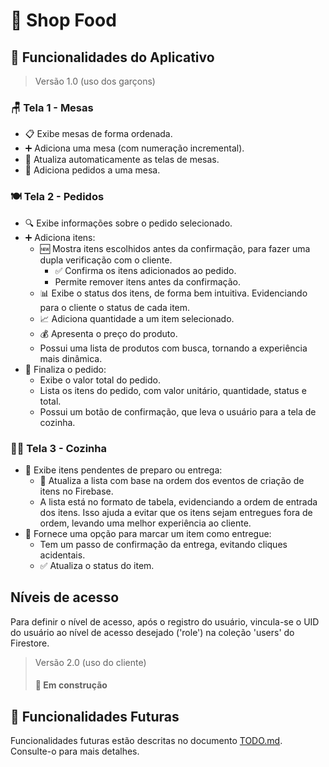 # 🛒 Shop Food

## 🌟 Funcionalidades do Aplicativo

> Versão 1.0 (uso dos garçons)

### 🪑 Tela 1 - Mesas

- 📋 Exibe mesas de forma ordenada.
- ➕ Adiciona uma mesa (com numeração incremental).
- 🔄 Atualiza automaticamente as telas de mesas.
- 📝 Adiciona pedidos a uma mesa.

### 🍽️ Tela 2 - Pedidos

- 🔍 Exibe informações sobre o pedido selecionado.
- ➕ Adiciona itens:
  - 🆕 Mostra itens escolhidos antes da confirmação, para fazer uma dupla verificação com o cliente.
    - ✅ Confirma os itens adicionados ao pedido.
    - Permite remover itens antes da confirmação.
  - 📊 Exibe o status dos itens, de forma bem intuitiva. Evidenciando para o cliente o status de cada item.
  - 📈 Adiciona quantidade a um item selecionado.
  - 💰 Apresenta o preço do produto.
  - Possui uma lista de produtos com busca, tornando a experiência mais dinâmica.
- 🏁 Finaliza o pedido:
  - Exibe o valor total do pedido.
  - Lista os itens do pedido, com valor unitário, quantidade, status e total.
  - Possui um botão de confirmação, que leva o usuário para a tela de cozinha.

### 👩‍🍳 Tela 3 - Cozinha

- 🍴 Exibe itens pendentes de preparo ou entrega:
  - 🔄 Atualiza a lista com base na ordem dos eventos de criação de itens no Firebase.
  - A lista está no formato de tabela, evidenciando a ordem de entrada dos itens. Isso ajuda a evitar que os itens sejam entregues fora de ordem, levando uma melhor experiência ao cliente.
- 🚚 Fornece uma opção para marcar um item como entregue:
  - Tem um passo de confirmação da entrega, evitando cliques acidentais.
  - ✅ Atualiza o status do item.

## Níveis de acesso

Para definir o nível de acesso, após o registro do usuário, vincula-se o UID do usuário ao nível de acesso desejado ('role') na coleção 'users' do Firestore.

> Versão 2.0 (uso do cliente)
>
> #### 🚧 Em construção

## 🚀 Funcionalidades Futuras

Funcionalidades futuras estão descritas no documento [TODO.md](./TODO.md). Consulte-o para mais detalhes.

